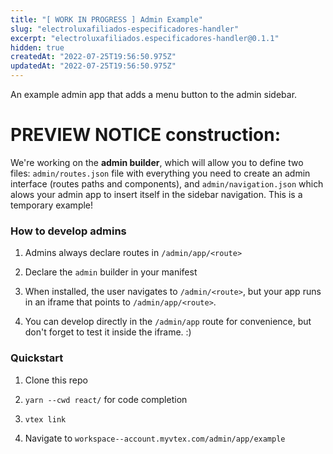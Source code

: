 ```yaml
---
title: "[ WORK IN PROGRESS ] Admin Example"
slug: "electroluxafiliados-especificadores-handler"
excerpt: "electroluxafiliados.especificadores-handler@0.1.1"
hidden: true
createdAt: "2022-07-25T19:56:50.975Z"
updatedAt: "2022-07-25T19:56:50.975Z"
---
```

An example admin app that adds a menu button to the admin sidebar.

# PREVIEW NOTICE construction:

We're working on the **admin builder**, which will allow you to define two files: `admin/routes.json` file with everything you need to create an admin interface (routes paths and components), and `admin/navigation.json` which alows your admin app to insert itself in the sidebar navigation. This is a temporary example!

### How to develop admins

1. Admins always declare routes in `/admin/app/<route>`

2. Declare the `admin` builder in your manifest

3. When installed, the user navigates to `/admin/<route>`, but your app runs in an iframe that points to `/admin/app/<route>`.

4. You can develop directly in the `/admin/app` route for convenience, but don't forget to test it inside the iframe. :)


### Quickstart

1. Clone this repo

2. `yarn --cwd react/` for code completion

3. `vtex link`

4. Navigate to `workspace--account.myvtex.com/admin/app/example`